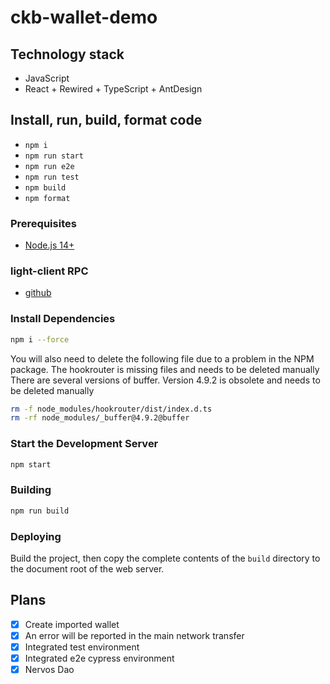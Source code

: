 # ckb-wallet-demo

## Technology stack

- JavaScript
- React + Rewired + TypeScript + AntDesign

## Install, run, build, format code

- `npm i`
- `npm run start`
- `npm run e2e`
- `npm run test`
- `npm build`
- `npm format`

### Prerequisites

- [Node.js 14+](https://nodejs.org/en/)

### light-client RPC

- [github](https://github.com/nervosnetwork/ckb-light-client)

<!-- ### Create wallet mnemonics and private keys on the home page -->

### Install Dependencies

```sh
npm i --force
```

You will also need to delete the following file due to a problem in the NPM package.
The hookrouter is missing files and needs to be deleted manually
There are several versions of buffer. Version 4.9.2 is obsolete and needs to be deleted manually

```sh
rm -f node_modules/hookrouter/dist/index.d.ts
rm -rf node_modules/_buffer@4.9.2@buffer
```

### Start the Development Server

```sh
npm start
```

### Building

```sh
npm run build
```

### Deploying

Build the project, then copy the complete contents of the `build` directory to the document root of the web server.

## Plans

- [x] Create imported wallet
- [x] An error will be reported in the main network transfer
- [x] Integrated test environment
- [x] Integrated e2e cypress environment
- [x] Nervos Dao
